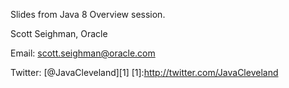 Slides from Java 8 Overview session.

Scott Seighman, Oracle

Email: scott.seighman@oracle.com

Twitter: [@JavaCleveland][1]
[1]:http://twitter.com/JavaCleveland
